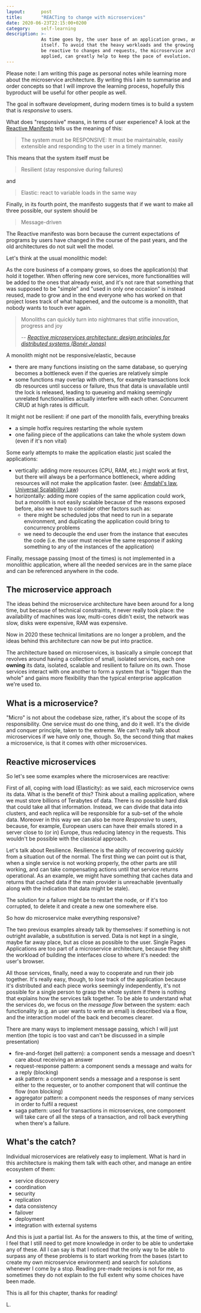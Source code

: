 ```yaml
---
layout:      post
title:       "REACTing to change with microservices"
date: 2020-06-23T22:15:00+0200
category:    self-learning
description: >-
             As time goes by, the user base of an application grows, and so does the application
             itself. To avoid that the heavy workloads and the growing codebase submerge us, and
             be reactive to changes and requests, the microservice architecture, if properly
             applied, can greatly help to keep the pace of evolution.
---
```


Please note: I am writing this page as personal notes while learning more about the microservice
architecture. By writing this I aim to summarise and order concepts so that I will improve the
learning process, hopefully this byproduct will be useful for other people as well.

The goal in software development, during modern times is to build a system that is _responsive_ to
users.

What does "responsive" means, in terms of user experience? A look at the [Reactive Manifesto][1]
tells us the meaning of this:

> The system must be RESPONSIVE: It must be maintainable, easily extensible and responding 
> to the user in a timely manner.

This means that the system itself must be

> Resilient (stay responsive during failures)

and

> Elastic: react to variable loads in the same way 

Finally, in its fourth point, the manifesto suggests that if we want to make all three possible,
our system should be

> Message-driven

The Reactive manifesto was born because the current expectations of programs by users have changed
in the course of the past years, and the old architectures do not suit well the model.

Let's think at the usual monolithic model:

As the core business of a company grows, so does the application(s) that hold it together.
When offering new core services, more functionalities will be added to the ones that already exist,
and it's not rare that something that was supposed to be "simple" and "used in only one occasion"
is instead reused, made to grow and in the end everyone who has worked on that project
loses track of what happened, and the outcome is a monolith, that nobody wants to touch ever again.

> Monoliths can quickly turn into nightmares that stifle innovation, progress and joy
> 
> -- [_Reactive microservices architecture: design principles for distributed systems (Bonér Jonas)_][2]

A monolith might not be responsive/elastic, because

- there are many functions insisting on the same database, so querying becomes a bottleneck
  even if the queries are relatively simple
- some functions may overlap with others, for example transactions lock db resources until
  success or failure, thus that data is unavailable until the lock is released, leading to queueing
  and making seemingly unrelated functionalities actually interfere with each other.
  Concurrent CRUD at high rates is difficult.
  
It might not be resilient: if one part of the monolith fails, everything breaks
- a simple hotfix requires restarting the whole system
- one failing piece of the applications can take the whole system down (even if it's non vital)

Some early attempts to make the application elastic just scaled the applications:
- vertically: adding more resources (CPU, RAM, etc.) might work at first, but there will always
  be a performance bottleneck, where adding resources will not make the application faster.
  (see: [Amdahl's law][3], [Universal Scalability Law][4])
- horizontally: adding more copies of the same application could work, but a monolith is not easily
  scalable because of the reasons exposed before, also we have to consider other factors such as:
  - there might be scheduled jobs that need to run in a separate environment, and duplicating the
    application could bring to concurrency problems
  - we need to decouple the end user from the instance that executes the code (i.e. the user
    must receive the same response if asking something to any of the instances of the application)

Finally, message passing (most of the times) is not implemented in a monolithic application, where
all the needed services are in the same place and can be referenced anywhere in the code.

## The microservice approach

The ideas behind the microservice architecture have been around for a long time, but because
of technical constraints, it never really took place: the availability of machines was low,
multi-cores didn't exist, the network was slow, disks were expensive, RAM was expensive.

Now in 2020 these technical limitations are no longer a problem, and the ideas behind this
architecture can now be put into practice.

The architecture based on microservices, is basically a simple concept that revolves around having
a collection of small, isolated services, each one **owning** its data, isolated, scalable and
resilient to failure on its own. Those services interact with one another to form a system that
is "bigger than the whole" and gains more flexibility than the typical enterprise application
we're used to.

## What is a microservice?

"Micro" is not about the codebase size, rather, it's about the scope of its responsibility.
One service must do one thing, and do it well. It's the divide and conquer principle,
taken to the extreme.
We can't really talk about microservices if we have only one, though. So, the second
thing that makes a microservice, is that it comes with other microservices.

## Reactive microservices

So let's see some examples where the microservices are reactive:

First of all, coping with load (Elasticity): as we said, each microservice owns its data. What is
the benefit of this?
Think about a mailing application, where we must store billions of Terabytes of data. There is no
possible hard disk that could take all that information. Instead, we can divide that data into
clusters, and each replica will be responsible for a sub-set of the whole data. Moreover in this way
we can also be more *Responsive* to users, because, for example, European users can have their
emails stored in a server close to (or in) Europe, thus reducing latency in the requests.
This wouldn't be possible with the classical approach.

Let's talk about Resilience. Resilience is the ability of recovering quickly from a situation out
of the normal.
The first thing we can point out is that, when a single service is not working properly, the other
parts are still working, and can take compensating actions until that service returns operational.
As an example, we might have something that caches data and returns that cached data if the main
provider is unreachable (eventually along with the indication that data might be stale).

The solution for a failure might be to restart the node, or if it's too corrupted, to delete it and
create a new one somewhere else.

So how do microservice make everything responsive?

The two previous examples already talk by themselves: if something is not outright available,
a substitution is served. Data is not kept in a single, maybe far away place, but as close
as possible to the user. Single Pages Applications are too part of a microservice architecture,
because they shift the workload of building the interfaces close to where it's needed: the
user's browser.

All those services, finally, need a way to cooperate and run their job together. It's really
easy, though, to lose track of the application because it's distributed and each piece works
seemingly independently, it's not possible for a single person to grasp the whole system if
there is nothing that explains how the services talk together.
To be able to understand what the services do, we focus on the _message flow_ between the system:
each functionality (e.g. an user wants to write an email) is described via a flow, and the
interaction model of the back end becomes clearer.

There are many ways to implement message passing, which I will just mention (the topic is too
vast and can't be discussed in a simple presentation)
- fire-and-forget (tell pattern): a component sends a message and doesn't care about receiving
  an answer
- request-response pattern: a component sends a message and waits for a reply (blocking)
- ask pattern: a component sends a message and a response is sent either to the requester, or to
  another component that will continue the flow (non blocking)
- aggregator pattern: a component needs the responses of many services in order to fulfil a request
- saga pattern: used for transactions in microservices, one component will take care of all the
  steps of a transaction, and roll back everything when there's a failure.

## What's the catch?

Individual microservices are relatively easy to implement. What is hard in this architecture is
making them talk with each other, and manage an entire ecosystem of them:

- service discovery
- coordination
- security
- replication
- data consistency
- failover
- deployment
- integration with external systems

And this is just a partial list. As for the answers to this, at the time of writing, I feel that
I still need to get more knowledge in order to be able to undertake any of these.
All I can say is that I noticed that the only way to be able to surpass any of these problems is
to start working from the bases (start to create my own microservice environment) and search
for solutions whenever I come by a stop. Reading pre-made recipes is not for me, as sometimes
they do not explain to the full extent why some choices have been made.

This is all for this chapter, thanks for reading!

L.

[1]: https://reactivemanifesto.org
[2]: https://www.lightbend.com/ebooks/reactive-microservices-architecture-design-principles-for-distributed-systems-oreilly
[3]: https://en.wikipedia.org/wiki/Amdahl%27s_law
[4]: https://wso2.com/blog/research/scalability-modeling-using-universal-scalability-law#:~:text=Universal%20Scalability%20Law%20(USL)%20is,system%20level%2C%20and%20hardware%20level.
